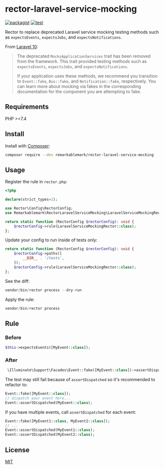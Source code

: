 # rector-laravel-service-mocking

[![packagist](https://img.shields.io/packagist/v/remarkablemark/rector-laravel-service-mocking)](https://packagist.org/packages/remarkablemark/rector-laravel-service-mocking)
[![test](https://github.com/remarkablemark/rector-laravel-service-mocking/actions/workflows/test.yml/badge.svg)](https://github.com/remarkablemark/rector-laravel-service-mocking/actions/workflows/test.yml)

Rector to replace deprecated Laravel service mocking testing methods such as `expectsEvents`, `expectsJobs`, and `expectsNotifications`.

From [Laravel 10](https://laravel.com/docs/10.x/upgrade#service-mocking):

> The deprecated `MocksApplicationServices` trait has been removed from the framework. This trait provided testing methods such as `expectsEvents`, `expectsJobs`, and `expectsNotifications`.
>
> If your application uses these methods, we recommend you transition to `Event::fake`, `Bus::fake`, and `Notification::fake`, respectively. You can learn more about mocking via fakes in the corresponding documentation for the component you are attempting to fake.

## Requirements

PHP >=7.4

## Install

Install with [Composer](http://getcomposer.org/):

```sh
composer require --dev remarkablemark/rector-laravel-service-mocking
```

## Usage

Register the rule in `rector.php`:

```php
<?php

declare(strict_types=1);

use Rector\Config\RectorConfig;
use Remarkablemark\RectorLaravelServiceMocking\LaravelServiceMockingRector;

return static function (RectorConfig $rectorConfig): void {
    $rectorConfig->rule(LaravelServiceMockingRector::class);
};
```

Update your config to run inside of tests only:

```php
return static function (RectorConfig $rectorConfig): void {
    $rectorConfig->paths([
        __DIR__ . '/tests',
    ]);
    $rectorConfig->rule(LaravelServiceMockingRector::class);
};
```

See the diff:

```php
vendor/bin/rector process --dry-run
```

Apply the rule:

```php
vendor/bin/rector process
```

## Rule

### Before

```php
$this->expectsEvents([MyEvent::class]);
```

### After

```php
 \Illuminate\Support\Facades\Event::fake([MyEvent::class])->assertDispatched([MyEvent::class]);
```

The test may still fail because of `assertDispatched` so it's recommended to refactor to:

```php
Event::fake([MyEvent::class]);
// dispatch your event here...
Event::assertDispatched(MyEvent::class);
```

If you have multiple events, call `assertDispatched` for each event:

```php
Event::fake([MyEvent1::class, MyEvent2::class]);
// ...
Event::assertDispatched(MyEvent1::class);
Event::assertDispatched(MyEvent2::class);
```

## License

[MIT](LICENSE)
